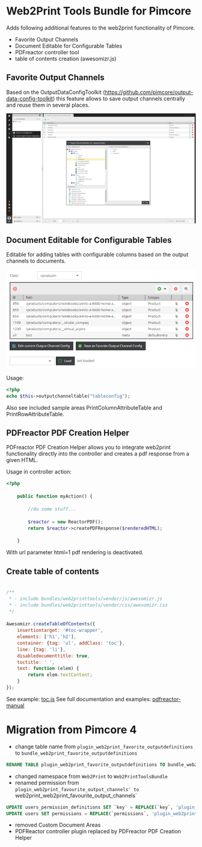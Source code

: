 # Web2Print Tools Bundle for Pimcore

Adds following additional features to the web2print functionality of Pimcore.
- Favorite Output Channels
- Document Editable for Configurable Tables
- PDFreactor controller tool
- table of contents creation (awesomizr.js)


## Favorite Output Channels
Based on the OutputDataConfigToolkit (https://github.com/pimcore/output-data-config-toolkit) this feature allows
to save output channels centrally and reuse them in several places.

![favorite-output-channels](doc/img/favorite-output-channels.png)


## Document Editable for Configurable Tables
Editable for adding tables with configurable columns based on the output channels to documents.

![outputputcanneltable](doc/img/outputputcanneltable.png)

Usage:
```php
<?php
echo $this->outputchanneltable("tableconfig");
```
Also see included sample areas PrintColumnAttributeTable and PrintRowAttributeTable.


## PDFreactor PDF Creation Helper
PDFreactor PDF Creation Helper allows you to integrate web2print functionality directly into the controller and 
creates a pdf response from a given HTML. 

Usage in controller action:
```php
<?php

    public function myAction() {

        //do some stuff...

        $reactor = new ReactorPDF();
        return $reactor->createPDFResponse($renderedHTML);

    }
```

With url parameter html=1 pdf rendering is deactivated.


## Create table of contents

```js

/**
 * - include bundles/web2printtools/vendor/js/awesomizr.js
 * - include bundles/web2printtools/vendor/css/awesomizr.css
 */

Awesomizr.createTableOfContents({
    insertiontarget: '#toc-wrapper',
    elements: ['h1','h2'],
    container: {tag: 'ul', addClass: 'toc'},
    line: {tag: 'li'},
    disabledocumenttitle: true,
    toctitle: ' ',
    text: function (elem) {
        return elem.textContent;
    }
});

```
See example: [toc.js](https://github.com/pimcore/web2print-tools/blob/master/Resources/public/examples/toc.js)
See full documentation and examples: [pdfreactor-manual](http://www.pdfreactor.com/product/doc/manual.pdf)


# Migration from Pimcore 4
- change table name from `plugin_web2print_favorite_outputdefinitions` to `bundle_web2print_favorite_outputdefinitions`
```sql
RENAME TABLE plugin_web2print_favorite_outputdefinitions TO bundle_web2print_favorite_outputdefinitions; 
```
- changed namespace from `Web2Print` to `Web2PrintToolsBundle`
- renamed permission from `plugin_web2print_favourite_output_channels' to `web2print_web2print_favourite_output_channels`
```sql
UPDATE users_permission_definitions SET `key` = REPLACE(`key`, 'plugin_web2print_favourite_output_channels', 'web2print_web2print_favourite_output_channels');
UPDATE users SET permissions = REPLACE(`permissions`, 'plugin_web2print_favourite_output_channels', 'web2print_web2print_favourite_output_channels');
```
- removed Custom Document Areas
- PDFReactor controller plugin replaced by PDFreactor PDF Creation Helper
